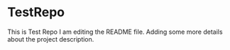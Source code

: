 # TestRepo
This is Test Repo
I am editing the README file. Adding some more details about the project description.
